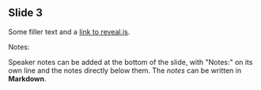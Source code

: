## Slide 3

Some filler text and a [link to reveal.js](https://revealjs.com/).

Notes:

Speaker notes can be added at the bottom of the slide, with "Notes:" on its own line and the notes directly below them. The _notes_ can be written in **Markdown**.
